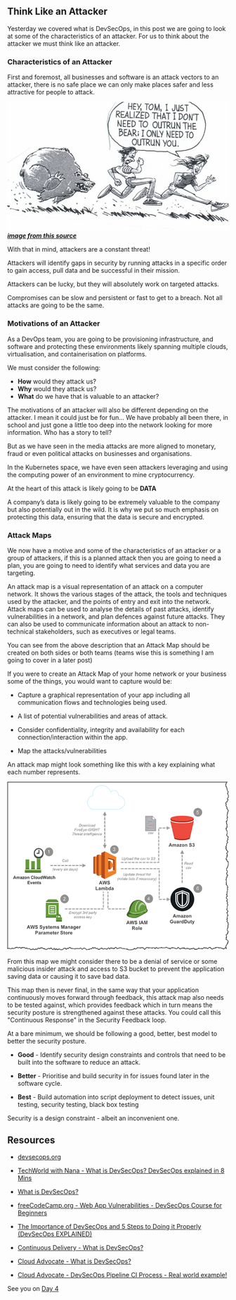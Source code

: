 ## Think Like an Attacker

Yesterday we covered what is DevSecOps, in this post we are going to look at some of the characteristics of an attacker. For us to think about the attacker we must think like an attacker. 

### Characteristics of an Attacker

First and foremost, all businesses and software is an attack vectors to an attacker, there is no safe place we can only make places safer and less attractive for people to attack. 

![](images/day03-2.jpg)
***[image from this source](https://www.trainerize.me/articles/outrun-bear/)***

With that in mind, attackers are a constant threat! 

Attackers will identify gaps in security by running attacks in a specific order to gain access, pull data and be successful in their mission. 

Attackers can be lucky, but they will absolutely work on targeted attacks. 

Compromises can be slow and persistent or fast to get to a breach. Not all attacks are going to be the same. 

### Motivations of an Attacker

As a DevOps team, you are going to be provisioning infrastructure, and software and protecting these environments likely spanning multiple clouds, virtualisation, and containerisation on platforms. 

We must consider the following: 

- **How** would they attack us? 
- **Why** would they attack us? 
- **What** do we have that is valuable to an attacker? 

The motivations of an attacker will also be different depending on the attacker. I mean it could just be for fun... We have probably all been there, in school and just gone a little too deep into the network looking for more information. Who has a story to tell? 

But as we have seen in the media attacks are more aligned to monetary, fraud or even political attacks on businesses and organisations. 

In the Kubernetes space, we have even seen attackers leveraging and using the computing power of an environment to mine cryptocurrency. 

At the heart of this attack is likely going to be **DATA** 

A company’s data is likely going to be extremely valuable to the company but also potentially out in the wild. It is why we put so much emphasis on protecting this data, ensuring that the data is secure and encrypted. 

### Attack Maps 

We now have a motive and some of the characteristics of an attacker or a group of attackers, if this is a planned attack then you are going to need a plan, you are going to need to identify what services and data you are targeting.

An attack map is a visual representation of an attack on a computer network. It shows the various stages of the attack, the tools and techniques used by the attacker, and the points of entry and exit into the network. Attack maps can be used to analyse the details of past attacks, identify vulnerabilities in a network, and plan defences against future attacks. They can also be used to communicate information about an attack to non-technical stakeholders, such as executives or legal teams.

You can see from the above description that an Attack Map should be created on both sides or both teams (teams wise this is something I am going to cover in a later post)

If you were to create an Attack Map of your home network or your business some of the things, you would want to capture would be: 

- Capture a graphical representation of your app including all communication flows and technologies being used. 

- A list of potential vulnerabilities and areas of attack.

- Consider confidentiality, integrity and availability for each connection/interaction within the app. 

- Map the attacks/vulnerabilities

An attack map might look something like this with a key explaining what each number represents. 

![](images/day03-1.png)

From this map we might consider there to be a denial of service or some malicious insider attack and access to S3 bucket to prevent the application saving data or causing it to save bad data. 

This map then is never final, in the same way that your application continuously moves forward through feedback, this attack map also needs to be tested against, which provides feedback which in turn means the security posture is strengthened against these attacks. You could call this "Continuous Response" in the Security Feedback loop. 

At a bare minimum, we should be following a good, better, best model to better the security posture. 

- **Good** - Identify security design constraints and controls that need to be built into the software to reduce an attack. 

- **Better** - Prioritise and build security in for issues found later in the software cycle. 

- **Best** - Build automation into script deployment to detect issues, unit testing, security testing, black box testing

Security is a design constraint - albeit an inconvenient one.

## Resources 

- [devsecops.org](https://www.devsecops.org/)

- [TechWorld with Nana - What is DevSecOps? DevSecOps explained in 8 Mins](https://www.youtube.com/watch?v=nrhxNNH5lt0&list=PLsKoqAvws1pvg7qL7u28_OWfXwqkI3dQ1&index=1&t=19s)

- [What is DevSecOps?](https://www.youtube.com/watch?v=J73MELGF6u0&list=PLsKoqAvws1pvg7qL7u28_OWfXwqkI3dQ1&index=2&t=1s)

- [freeCodeCamp.org - Web App Vulnerabilities - DevSecOps Course for Beginners](https://www.youtube.com/watch?v=F5KJVuii0Yw&list=PLsKoqAvws1pvg7qL7u28_OWfXwqkI3dQ1&index=3&t=67s)

- [The Importance of DevSecOps and 5 Steps to Doing it Properly (DevSecOps EXPLAINED)](https://www.youtube.com/watch?v=KaoPQLyWq_g&list=PLsKoqAvws1pvg7qL7u28_OWfXwqkI3dQ1&index=4&t=13s)

- [Continuous Delivery - What is DevSecOps?](https://www.youtube.com/watch?v=NdvMUcWNlFw&list=PLsKoqAvws1pvg7qL7u28_OWfXwqkI3dQ1&index=5&t=6s)

- [Cloud Advocate - What is DevSecOps?](https://www.youtube.com/watch?v=a2y4Oj5wrZg&list=PLsKoqAvws1pvg7qL7u28_OWfXwqkI3dQ1&index=6)

- [Cloud Advocate - DevSecOps Pipeline CI Process - Real world example!](https://www.youtube.com/watch?v=ipe08lFQZU8&list=PLsKoqAvws1pvg7qL7u28_OWfXwqkI3dQ1&index=7&t=204s)

See you on [Day 4](day04.md) 
